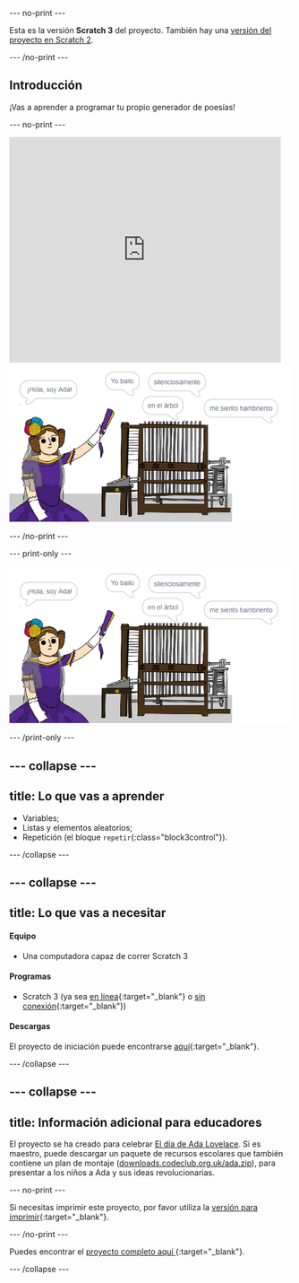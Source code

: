--- no-print ---

Esta es la versión **Scratch 3** del proyecto. También hay una [versión del proyecto en Scratch 2](https://projects.raspberrypi.org/es-LA/projects/poetry-generator-scratch2).

--- /no-print ---

## Introducción

¡Vas a aprender a programar tu propio generador de poesías!

--- no-print ---

<div class="scratch-preview">
  <iframe allowtransparency="true" width="485" height="402" src="https://scratch.mit.edu/projects/embed/382936476/?autostart=false" frameborder="0" scrolling="no"></iframe>
  <img src="images/poetry-final.png">
</div>

--- /no-print ---

--- print-only ---

![captura de pantalla del juego](images/poetry-final.png)

--- /print-only ---

--- collapse ---
---
title: Lo que vas a aprender
---

+ Variables;
+ Listas y elementos aleatorios;
+ Repetición (el bloque `repetir`{:class="block3control"}).

--- /collapse ---

--- collapse ---
---
title: Lo que vas a necesitar
---

#### Equipo

+ Una computadora capaz de correr Scratch 3

#### Programas

+ Scratch 3 (ya sea [en línea](http://rpf.io/scratchon){:target="_blank"} o [sin conexión](http://rpf.io/scratchoff){:target="_blank"})

#### Descargas

El proyecto de iniciación puede encontrarse [aquí](http://rpf.io/p/es-LA/poetry-generator-go){:target="_blank"}.

--- /collapse ---

--- collapse ---
---
title: Información adicional para educadores
---

El proyecto se ha creado para celebrar [ El día de Ada Lovelace](https://findingada.com). Si es maestro, puede descargar un paquete de recursos escolares que también contiene un plan de montaje ([downloads.codeclub.org.uk/ada.zip](http://downloads.codeclub.org.uk/ada.zip)), para presentar a los niños a Ada y sus ideas revolucionarias.

--- no-print ---

Si necesitas imprimir este proyecto, por favor utiliza la [versión para imprimir](https://projects.raspberrypi.org/es-LA/projects/poetry-generator/print){:target="_blank"}.

--- /no-print ---

Puedes encontrar el [ proyecto completo aquí ](http://rpf.io/p/es-LA/poetry-generator-get){:target="_blank"}.

--- /collapse ---